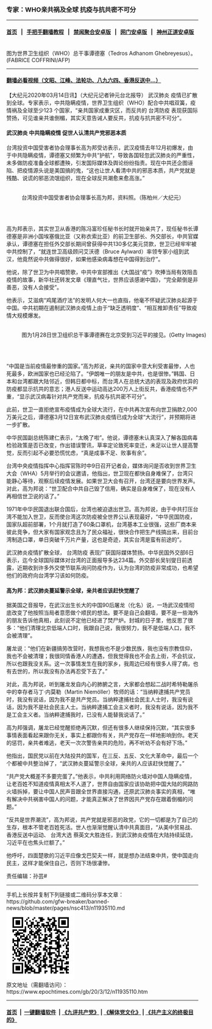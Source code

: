 ### 专家：WHO亲共祸及全球 抗疫与抗共密不可分
------------------------

#### [首页](https://github.com/gfw-breaker/banned-news/blob/master/README.md) &nbsp;&nbsp;|&nbsp;&nbsp; [手把手翻墙教程](https://github.com/gfw-breaker/guides/wiki) &nbsp;&nbsp;|&nbsp;&nbsp; [禁闻聚合安卓版](https://github.com/gfw-breaker/bn-android) &nbsp;&nbsp;|&nbsp;&nbsp; [网门安卓版](https://github.com/oGate2/oGate) &nbsp;&nbsp;|&nbsp;&nbsp; [神州正道安卓版](https://github.com/SzzdOgate/update) 



<div><img alt="" class="aligncenter wp-post-image" src="https://i.epochtimes.com/assets/uploads/2020/02/000_1OK1WT-600x400.jpg"/>
<div class="red16 caption">
 图为世界卫生组织（WHO）总干事谭德塞（Tedros Adhanom Ghebreyesus）。(FABRICE COFFRINI/AFP)
</div>
</div><hr/>

#### [翻墙必看视频（文昭、江峰、法轮功、八九六四、香港反送中...）](https://github.com/gfw-breaker/banned-news/blob/master/pages/link3.md)

<div><p>
 【大纪元2020年03月14日讯】（大纪元记者钟元台北报导）
 <ok href="https://www.epochtimes.com/gb/tag/%E6%AD%A6%E6%B1%89%E8%82%BA%E7%82%8E.html">
  武汉肺炎
 </ok>
 疫情已扩散到全球。专家表示，中共隐瞒疫情，世界卫生组织（WHO）配合中共唱双簧，疫情祸及全球至少123 个国家，“亲共国家成重灾区，而反共的
 <ok href="https://www.epochtimes.com/gb/tag/%E5%8F%B0%E6%B9%BE%E9%98%B2%E7%96%AB.html">
  台湾防疫
 </ok>
 表现获国际赞扬，可见谁亲共谁倒楣，其实天意告诫人要反共，抗疫与抗共密不可分”。
</p>
<h4>
 <ok href="https://www.epochtimes.com/gb/tag/%E6%AD%A6%E6%B1%89%E8%82%BA%E7%82%8E.html">
  武汉肺炎
 </ok>
 中共隐瞒疫情 促世人认清共产党邪恶本质
</h4>
<p>
 台湾投资中国受害者协会理事长高为邦受访表示，武汉疫情去年12月初爆发，由于中共隐瞒疫情，谭德塞又频繁为中共“护航”，导致各国轻忽武汉肺炎的严重性，未多做防疫准备全球都遭殃，引发国际媒体及舆论纷纷指责。现在中共还企图诬陷、把疫情源头说是美国搞的鬼，“这也让世人看清中共的邪恶本质，共产党就是残酷、说谎的邪恶流氓组织，现在全球反共潮愈来愈高涨。”
</p>
<figure class="wp-caption aligncenter" id="attachment_11427311" style="width: 600px">
 <ok href="http://i.epochtimes.com/assets/uploads/2019/08/1804220919482384.jpg">
  <img alt="" class="size-large wp-image-11427311" src="http://i.epochtimes.com/assets/uploads/2019/08/1804220919482384-600x400.jpg"/>
 </ok>
 <br/><figcaption class="wp-caption-text">
  台湾投资中国受害者协会理事长高为邦，资料照。（陈柏州／大纪元）
 </figcaption><br/>
</figure><br/>
<p>
 高为邦表示，其实世卫从香港的陈冯富珍任秘书长时就开始亲共了，现任秘书长谭德塞是非洲小国埃塞俄比亚（又称衣索比亚）的前卫生部长、外交部长，中共官媒承认，谭德塞在担任外交部长期间曾获得中共130多亿美元贷款，世卫已经牢牢被中共控制了，“就连世卫高级顾问艾沃德（Bruce Aylward）率领专家小组到武汉，他竟然说中共做得很好，如果他感染病毒想在中国得到治疗”。
</p>
<p>
 他说，除了世卫为中共唱赞歌，中共中宣部推出《大国战“疫”》吹捧当局有效阻击疫情的故事，新华社还转发文章《理直气壮，世界应该感谢中国》，“完全颠倒是非善恶，没有人会接受”。
</p>
<p>
 他表示，艾滋病“鸡尾酒疗法”的发明人何大一也直指，他毫不怀疑武汉肺炎起源于中国。中共初期在遏制武汉肺炎疫情上由于“缺乏透明度”、“相互推卸责任”导致疫情大规模爆发。
</p>
<figure class="wp-caption aligncenter" id="attachment_11939033" style="width: 600px">
 <ok href="http://i.epochtimes.com/assets/uploads/2020/03/GettyImages-1196987003.jpg">
  <img alt="" class="size-large wp-image-11939033" src="http://i.epochtimes.com/assets/uploads/2020/03/GettyImages-1196987003-600x400.jpg"/>
 </ok>
 <br/><figcaption class="wp-caption-text">
  图为1月28日世卫组织总干事谭德赛在北京受到习近平的接见。(Getty Images)
 </figcaption><br/>
</figure><br/>
<p>
 “中国是当前疫情最惨重的国家。”高为邦说，亲共的国家中意大利受害最惨，人也死最多，欧洲国家也已经沦陷了。“伊朗唯一的朋友是中共，也是很惨。”韩国、日本和台湾都跟大陆邻近，但韩日都中标，而台湾人在总统大选的表现及政府优异的防疫都显示抗共的意志；港人反送中运动高达200万人上街反共，香港疫情也不严重，“显示武汉病毒针对共产党而来，抗疫与抗共密不可分”。
</p>
<p>
 此前，世卫一直拒绝宣布疫情成为全球大流行，在中共再次宣布向世卫捐款2,000万美元之后，谭德塞3月12日宣布武汉肺炎疫情已成为全球“大流行”，并预期将进一步扩散。
</p>
<p>
 中华民国副总统陈建仁表示，“太晚了啦”。他说，谭德塞未认真深入了解各国病毒检验政策是否已改变，作出错误警讯，草率定论致死率变迁，未足以让世人提高警觉，反而引起不必要恐慌忧虑，“真是成事不足、败事有余”。
</p>
<p>
 台湾中央疫情指挥中心指挥官陈时中9日召开记者会，媒体询问是否收到世界卫生大会（WHA）5月举行的会议邀请，他指出，世卫现在都快自身难保了，台湾只能静心等待，观察后续疫情发展。如果世卫大会有召开，台湾还是要向世界发声。对此，高为邦说：“世卫配合中共自己毁了信用，确实是自身难保了，现在没有人再相信世卫说的话了。”
</p>
<p>
 1971年中华民国退出联合国后，台湾也被迫退出世卫。高为邦说，由于中共打压台湾不能加入世卫，反而使台湾这次防疫被全世界公认表现最好，“中华民国防疫，国家队超前部署，1个月就打造了60条口罩机，台湾基本工业很强，这些厂商本来彼此竞争，但大家有国家观念且为了民众福祉，很快合作把生产线搞出来，目前台湾制造口罩，单日突破千万片产量，这也是奇迹，其实台湾是蛮有前途的”。
</p>
<p>
 武汉肺炎疫情扩散全球，
 <ok href="https://www.epochtimes.com/gb/tag/%E5%8F%B0%E6%B9%BE%E9%98%B2%E7%96%AB.html">
  台湾防疫
 </ok>
 表现广获国际媒体赞扬。中华民国外交部6日表示，迄今全球国际媒体对台湾的正面报导多达234篇。外交部长吴钊燮日前透露，近期收到许多外交使节联系询问防疫作为，认为台湾的防疫非常成功，也希望他们的政府向台湾学习该如何防疫。
</p>
<h4>
 高为邦：武汉肺炎蔓延警示全球，亲共者应该赶快觉醒了
</h4>
<p>
 <center>
 </center>
 据美国之音报导，在武汉出生长大的中国90后屠龙（化名）说，一场武汉疫情彻底改变了他按照当局者意愿做个顺民的想法。要不是自己会翻墙，​​要不是一些海外的朋友告诉他真相，此刻说不定他已经进了焚尸炉。封城的日子里，他反思了很多：“他们清理北京低端人口时，我跟自己说，我很努力，我不是低端人口，我不会被清理”。
</p>
<p>
 屠龙说：“他们在新疆搞劳改营时，我想我也不是少数民族，我也没有宗教信仰，我也不会被清理；我很同情香港人的遭遇，但我觉得我也不会去上街，不会抗议，所以也跟我没关系。这一次事情发生在我的家乡，我周边已经有很多人得了病，也有去世的，所以我没有办法再忍受下去了。”
</p>
<p>
 对此，高为邦说，听到屠龙发自内心的肺腑之言，大家都会想起二战时希特勒屠杀中的幸存者马丁·内莫勒（Martin Niemöller）牧师的话：“当纳粹逮捕共产党员时，我没有说话，因为我不是共产党员。当纳粹逮捕社会民主人士时，我没有说话，因为我不是社会民主人士。当纳粹逮捕工会主义者时，我没有说话，因为我不是工会主义者。当纳粹逮捕我时，已没有人能替我说话了。”
</p>
<p>
 高为邦强调，屠龙已经觉醒拒绝再沉默，但还有很多人继续保持沉默，“其实很多事情表面看起来跟你无关，事实上都跟你有关，共产党存在一样地影响到你。老天的惩罚，亲共者难逃，老天一次次警告亲共的危险，再不听劝不会有好下场。”
</p>
<p>
 他指出，国民党以前在大陆投共的国军，在三反、五反、文化大革命中，最后一个个都被中共整治掉了，“武汉肺炎蔓延警示全球，亲共的人应该赶快觉醒了。”
</p>
<p>
 “共产党大概差不多要完蛋了。”他表示，中共利用网络防火墙对中国人隐瞒疫情，让老百姓不知道疫情真相太不人道了，世界自由国家应该协助把中国大陆的网路防火墙拆掉，要让中国人民声音跟全世界直接沟通，还原武汉肺炎事实的真相，“唯有解决中共祸害中国人的问题，才能真正解决了世界因共产党存在跟着倒楣的问题。”
</p>
<p>
 “反共是世界潮流”，高为邦说，共产党就是邪恶的政党，它的一切都是为了自己的生存，根本不管老百姓死活。世人也渐渐觉醒认清中共真面目，“从美中贸易战、香港反送中运动、
 <ok href="https://www.epochtimes.com/gb/tag/%E5%8F%B0%E6%B9%BE%E5%A4%A7%E9%80%89.html">
  台湾大选
 </ok>
 蔡英文大胜连任，到武汉肺炎疫情在大陆持续延烧，习近平在也焦头烂额了。”
</p>
<p>
 他呼吁，四面楚歌的习近平应像戈巴契夫一样，就是想办法结束中共，使中国走向民主，这样才能保住自己，否则下场很凄惨。
</p>
<p>
 责任编辑：孙芸#
</p>
</div>
<hr/>
手机上长按并复制下列链接或二维码分享本文章：<br/>
https://github.com/gfw-breaker/banned-news/blob/master/pages/nsc413/n11935110.md <br/>
<a href='https://github.com/gfw-breaker/banned-news/blob/master/pages/nsc413/n11935110.md'><img src='https://github.com/gfw-breaker/banned-news/blob/master/pages/nsc413/n11935110.md.png'/></a> <br/>
原文地址（需翻墙访问）：https://www.epochtimes.com/gb/20/3/12/n11935110.htm


------------------------
#### [首页](https://github.com/gfw-breaker/banned-news/blob/master/README.md) &nbsp;|&nbsp; [一键翻墙软件](https://github.com/gfw-breaker/nogfw/blob/master/README.md) &nbsp;| [《九评共产党》](https://github.com/gfw-breaker/9ping.md/blob/master/README.md#九评之一评共产党是什么) | [《解体党文化》](https://github.com/gfw-breaker/jtdwh.md/blob/master/README.md) | [《共产主义的终极目的》](https://github.com/gfw-breaker/gczydzjmd.md/blob/master/README.md)


<img src='http://gfw-breaker.win/banned-news/pages/nsc413/n11935110.md' width='0px' height='0px'/>